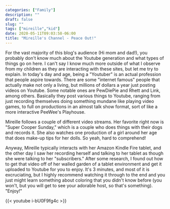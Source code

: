 ```yaml
---
categories: ["Family"]
description: ""
draft: false
slug: ""
tags: ["mireille","kid"]
date: 2020-05-11T09:03:58-06:00
title: "Mireille's Channel - Peace Out!"
---
```


For the vast majority of this blog's audience (Hi mom and dad!), you probably don't know much about the Youtube generation and what types of things go on here. I can't say I know much more outside of what I observe from my children as they are interacting with these sites, but let me try to explain. In today's day and age, being a "Youtuber" is an actual profession that people aspire towards. There are some "internet famous" people that actually make not only a living, but millions of dollars a year just posting videos on Youtube. Some notable ones are PewDiePie and Rhett and Link, among others. Basically they post various things to Youtube, ranging from just recording themselves doing something mundane like playing video games, to full on productions in an almost talk show format, sort of like a more interactive PeeWee's Playhouse.

Mireille follows a couple of different video streams. Her favorite right now is "Super Cooper Sunday," which is a couple who does things with their dogs and records it. She also watches one production of a girl around her age that does make-up tips for her dolls. So yeah, hard to comprehend!

Anyway, Mireille typically interacts with her Amazon Kindle Fire tablet, and the other day I saw her recording herself and talking to her tablet as though she were talking to her "subscribers." After some research, I found out how to get that video off of her walled garden of a tablet environment and get it uploaded to Youtube for you to enjoy. It's 3 minutes, and most of it is excruciating, but I highly recommend watching it through to the end and you just might learn something about coloring that you didn't know before (you won't, but you will get to see your adorable host, so that's something). "Enjoy!"

{{< youtube i-bU0F9fg4c >}}

